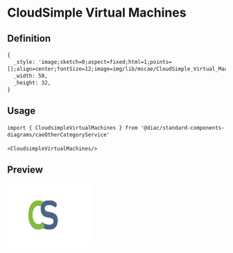 # CloudSimple Virtual Machines

## Definition

```
{
  _style: 'image;sketch=0;aspect=fixed;html=1;points=[];align=center;fontSize=12;image=img/lib/mscae/CloudSimple_Virtual_Machines.svg;strokeColor=none;',
  _width: 50,
  _height: 32,
}
```

## Usage

```
import { CloudsimpleVirtualMachines } from '@diac/standard-components-diagrams/caeOtherCategoryService'

<CloudsimpleVirtualMachines/>
```

## Preview

<img src="./cloudsimple-virtual-machines.png" width="200"/>
